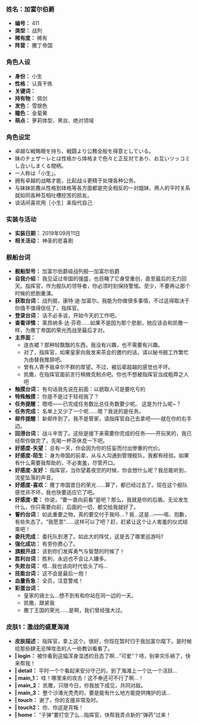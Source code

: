 ### 姓名：加富尔伯爵
* **编号：** 411
* **类型：** 战列
* **稀有度：** 稀有
* **阵营：** 撒丁帝国


### 角色人设
* **身份：** 小生
* **性格：** 认真干练
* **关键词：** 
* **持有物：** 佩剑
* **发色：** 雪银色
* **瞳色：** 金菊黄
* **萌点：** 萝莉体型、黑丝、绝对领域


### 角色设定
* 卓越な戦略眼を持ち、戦闘より公務全般を得意としている。
* 妹のチェザーレとは性格から体格まで色々と正反対であり、お互いツッコミし合いしまくる間柄。
* 一人称は「小生」。
* 拥有卓越的战略才能，比起战斗更精于处理各种公务。
* 与妹妹凯撒从性格到体格等各方面都是完全相反的一对姐妹，两人的平时关系就如同各种互相吐槽挖苦的损友。
* 谈话间喜欢用［小生］来指代自己


### 实装与活动
* **实装日期：** 2019年09月11日
* **相关活动：** 神圣的悲喜剧


### 舰船台词
* **舰船型号：** 加富尔伯爵级战列舰—加富尔伯爵
* **自我介绍：** 我见证过帝国的强盛，也目睹了它身受重创，直至最后的无力回天。指挥官，作为舰队的领导者，你必须时刻保持警惕。至少，不要再让那个时候的悲剧重演。
* **获取台词：** 战列舰，康特·迪·加富尔。我能为你做很多事情，不过这得取决于你值不值得信任了，指挥官。
* **登录台词：** 话不必多说，开始今天的工作吧。
* **查看详情：** 莱昂纳多·达·芬奇……如果不是因为那个悲剧，她应该会和凯撒一样，为撒丁帝国的荣光而战至最后才对。
* **主界面：**
  * 连衣裙？那种轻飘飘的东西，我没有兴趣，也不需要有兴趣。
  * 对了，指挥官，如果皇家向我发来茶会的邀约的话，请以秘书舰工作繁忙为由替我推辞吧。
  * 曾有人寄予我卓尔不群的厚望。不过，被后辈超越的感觉也不坏。
  * 凯撒，在指挥官面前言行稍微克制点吧。你也不想被指挥官当成粗莽之人吧
* **触摸台词：** 有句话我先说在前面：以貌取人可是要吃亏的
* **特殊触摸：** 你是不是过于轻视我了？
* **任务提醒：** 嗯唔——已完成任务数比总任务数要少呢。 这是为什么呢~？
* **任务完成：** 名单上又少了一个呢……嗯？我说的是任务。
* **邮件提醒：** 新邮件到了。我不是管家，请指挥官自己去拿吧——就在你的右手边。
* **回港台词：** 战斗辛苦了。这些是接下来需要你完成的任务——开玩笑的，我已经帮你做完了，先喝一杯茶休息一下吧。
* **好感度-失望：** 总有一天，你会因为你的狂妄而付出惨重的代价。
* **好感度-陌生：** 身为帝国的前辈，从与人沟通到管理舰队，我都有经验。如果有什么需要我帮助的，不必害羞，尽管开口。
* **好感度-友好：** 指挥官，当你望着夜空的时候，你会想什么呢？我总能听到，流星坠落的声音。
* **好感度-喜欢：** 撒丁帝国昔日的荣光……算了，都已经过去了。现在这个舰队感觉并不坏，我也快要适应它了吧。
* **好感度-爱：** 你说，“要一直向前看”是吧？那么，我就是你的后盾。无论发生什么，你只需要向前，后面的一切，都交给我就好了。
* **誓约台词：** 如此重要之物，真的要交付于我吗…？我…这是…——咳、抱歉，有些失态了。“我愿意”……这样可以了吧？赶，赶紧让这个让人害羞的仪式结束吧！
* **委托完成：** 委托队到港了。如此大的阵仗，这是去了哪里巡游吗?
* **强化成功：** 有劳你费心了。
* **旗舰开战：** 该到你们发挥勇气与智慧的时候了！
* **胜利台词：** 胜利，永远也不会让人嫌多。
* **失败台词：** 唔…我也该向时代低头了吗…
* **技能台词：** 这不会是最后一炮！
* **血量告急：** 全员，注意警戒！
* **彩蛋台词：**
  * 皇家的骑士么…想不到有和你站在同一边的一天。
  * 凯撒，跟紧我
  * 撒丁王国的荣光……是啊，我们曾经强大过。


### 皮肤1：激战的盛夏海滩
* **皮肤描述：** 指挥官，拿上这个。很好，你现在暂时归于我加富尔麾下。是时候给那些肆无忌惮攻击的人一些教训看看了。
* **| login：** 被你看到这幅浑身湿透的丑态了啊…“可爱”？啧，别幸灾乐祸了，快来帮我！
* **| detail：** 平时一个个看起来安分守己的，到了海滩上一个比一个活跃…
* **| main_1：** 哇！哪里来的攻击！这不奉还可不行了啊…！
* **| main_2：** 凯撒，只限今日，你我放下成见，共同对敌。
* **| main_3：** 整个沙滩光秃秃的，要是能有什么地方能提供掩护的话…
* **| touch：** 谢了，你的支援非常及时。
* **| touch2：** 你、你这是背叛！
* **| home：** “子弹”要打空了么…指挥官，快帮我弄点新的“弹药”过来！
